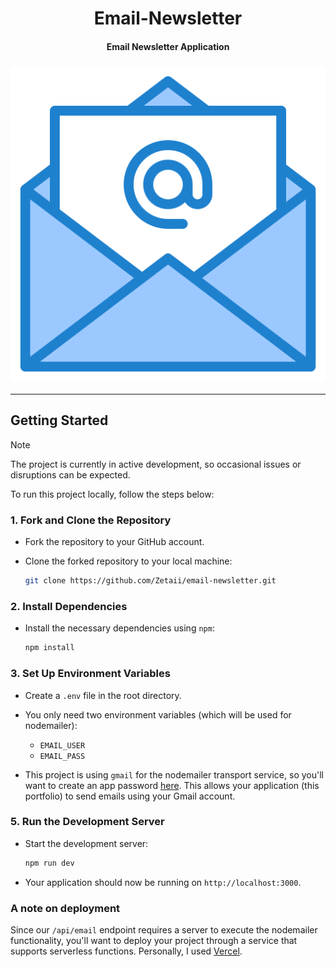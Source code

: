 <h1 align="center">Email-Newsletter</h1>

<h4 align="center">Email Newsletter Application</h4>

<h3 align="center"><img width="700" alt="demo" src="/images/logo.png" /></h3>


---

## Getting Started

> [!NOTE]  
> The project is currently in active development, so occasional issues or disruptions can be expected.

To run this project locally, follow the steps below:

### 1. Fork and Clone the Repository

- Fork the repository to your GitHub account.
- Clone the forked repository to your local machine:

  ```bash
  git clone https://github.com/Zetaii/email-newsletter.git
  ```

### 2. Install Dependencies

- Install the necessary dependencies using `npm`:

  ```bash
  npm install
  ```

### 3. Set Up Environment Variables

- Create a `.env` file in the root directory.

- You only need two environment variables (which will be used for nodemailer):

  - `EMAIL_USER`
  - `EMAIL_PASS`

- This project is using `gmail` for the nodemailer transport service, so you'll want to create an app password [here](https://myaccount.google.com/apppasswords). This allows your application (this portfolio) to send emails using your Gmail account.

### 5. Run the Development Server

- Start the development server:

  ```bash
  npm run dev
  ```

- Your application should now be running on `http://localhost:3000`.

### A note on deployment

Since our `/api/email` endpoint requires a server to execute the nodemailer functionality, you'll want to deploy your project through a service that supports serverless functions. Personally, I used [Vercel](https://vercel.com/).
